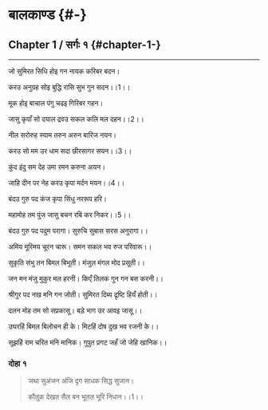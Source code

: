# बालकाण्ड {#-}

## Chapter 1 / सर्गः १ {#chapter-1-}

---

जो सुमिरत सिधि होइ गन नायक करिबर बदन।

करउ अनुग्रह सोइ बुद्धि रासि सुभ गुन सदन।।1।।

मूक होइ बाचाल पंगु चढइ गिरिबर गहन।

जासु कृपाँ सो दयाल द्रवउ सकल कलि मल दहन।।2।।

नील सरोरुह स्याम तरुन अरुन बारिज नयन।

करउ सो मम उर धाम सदा छीरसागर सयन।।3।।

कुंद इंदु सम देह उमा रमन करुना अयन।

जाहि दीन पर नेह करउ कृपा मर्दन मयन।।4।।

बंदउ गुरु पद कंज कृपा सिंधु नररूप हरि।

महामोह तम पुंज जासु बचन रबि कर निकर।।5।।

बंदउ गुरु पद पदुम परागा। सुरुचि सुबास सरस अनुरागा।।

अमिय मूरिमय चूरन चारू। समन सकल भव रुज परिवारू।।

सुकृति संभु तन बिमल बिभूती। मंजुल मंगल मोद प्रसूती।।

जन मन मंजु मुकुर मल हरनी। किएँ तिलक गुन गन बस करनी।।

श्रीगुर पद नख मनि गन जोती। सुमिरत दिब्य द्रृष्टि हियँ होती।।

दलन मोह तम सो सप्रकासू। बड़े भाग उर आवइ जासू।।

उघरहिं बिमल बिलोचन ही के। मिटहिं दोष दुख भव रजनी के।।

सूझहिं राम चरित मनि मानिक। गुपुत प्रगट जहँ जो जेहि खानिक।।

### दोहा १

> जथा सुअंजन अंजि दृग साधक सिद्ध सुजान।
>
> कौतुक देखत सैल बन भूतल भूरि निधान।।1।।



